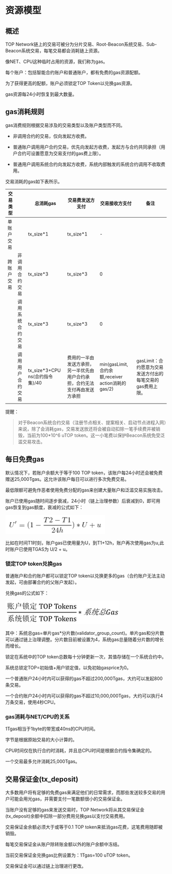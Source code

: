 # 资源模型

## 概述

TOP Network链上的交易可被分为分片交易、Root-Beacon系统交易、Sub-Beacon系统交易，每笔交易都会消耗链上资源。

像NET、CPU这种临时占用的资源，我们称为gas。

每个账户：包括智能合约账户和普通账户，都有免费的gas资源配额。

为了获得更高的配额，账户必须锁定TOP Token以兑换gas资源。

gas资源每24小时恢复到最大数量。

## gas消耗规则

gas消费规则根据交易涉及的交易类型以及账户类型而不同。

* 非调用合约的交易，仅向发起方收费。

* 普通账户调用用户合约交易，优先向发起方收费，发起方与合约共同承担（用户合约可设置愿意为交易支付的gas费上限）。

* 普通用户调用系统合约向发起方收费，系统内部触发的系统合约调用不收取费用。

交易消耗的gas如下表所示。

| 交易类型   |                  | 总消耗gas                       | 交易费发送方支付                                             | 交易接收方支付                                    | 备注                                                        |
| ---------- | ---------------- | ------------------------------- | ------------------------------------------------------------ | ------------------------------------------------- | ----------------------------------------------------------- |
| 单账户交易 |                  | tx_size*1                       | tx_size*1                                                    | -                                                 |                                                             |
| 跨账户交易 | 非调用合约交易   | tx_size*3                       | tx_size*3                                                    | 0                                                 |                                                             |
|            | 调用系统合约交易 | tx_size*3                       | tx_size*3                                                    | 0                                                 |                                                             |
|            | 调用用户合约交易 | tx_size*3+CPU ns(合约指令集)/40 | 费用的一半由发送方承担，另一半优先由用户合约承担，合约无法支付再由发送方承担 | min(gasLimit,合约余额,receiver action消耗的gas/2) | gasLimit：合约愿意为交易发送方付出的每笔交易的gas费用上限。 |

提醒：

> 对于Beacon系统合约交易（注册节点相关、提案相关、启动节点进程入网）来说，除了会消耗gas，交易发送放还将会被自动扣除一笔手续费并被销毁，当前为100*10^6 uTOP token。这一小笔费以保护Beacon系统免受泛滥交易攻击。

## 每日免费gas

默认情况下，若账户余额大于等于100 TOP token，该账户每24小时还会被免费赠送25,000Tgas。这允许该账户每日可以进行多次免费交易。

最低限额可避免作恶者使用免费分配的gas来创建大量账户和泛滥交易实施攻击。

账户已使用gas随时间逐步衰减，24小时（链上治理参数）后衰减到0，即可用gas恢复到gas额度，衰减的公式如下：

![image2020-7-22_20-50-55](ResourceModel.assets/image2020-7-22_20-50-55-1602230404660.png)

比如在时间T1时刻，账户gas已使用量为U，到T1+12h，账户再次使用gas为u,此时账户已使用TGAS为 U/2 + u。

### 锁定TOP token兑换gas

普通账户和合约账户都可以锁定TOP  token以兑换更多的gas（合约账户无法主动发起，可由部署合约的父账户发起）。

兑换gas的公式如下：

![Snap57](ResourceModel.assets/Snap57.jpg)

其中：系统总gas=单片gas*分片数(validator_group_count)。单片gas和分片数可以通过链上治理调整。分片数目前被设置为4，系统gas总量随着分片数的增长而增长。

锁定在系统中的TOP token总数每十分钟更新一次，其值存储在一个系统合约中。

系统总锁定TOP=初始值+用户锁定值，以免初始gasprice为0。

一个普通账户24小时内可以获得的gas不超过200,000Tgas，大约可以发起800条交易。

一个合约账户24小时内可以获得的gas不超过10,000,000Tgas，大约可以执行4万条交易，使用4秒CPU。

### gas消耗与NET/CPU的关系

1Tgas相当于1byte的带宽或40ns的CPU时间。

字节是根据原始交易的大小计算的。

CPU时间仅在执行合约时消耗，并且总CPU时间是根据合约指令集确定的。

一个交易最多允许消耗25,000Tgas。

## 交易保证金(tx_deposit)

大多数用户将有足够的免费gas来满足他们的日常需求，而那些发送较多交易的用户可能会用光gas，并需要支付一笔数额很小的交易保证金。

当账户没有足够的gas来发送交易时，TOP Network将从其交易保证金(tx_deposit)余额中扣除一部分费用兑换gas以支付交易费用。

交易保证金余额必须大于或等于0.1 TOP token来抵消gas花费，这笔费用随即被销毁。   

每笔交易保证金从账户除转账金额以外的账户余额中冻结。

当前交易保证金兑换gas比例设置为：1Tgas=100 uTOP token。

交易保证金可以通过链上治理进行更改。

